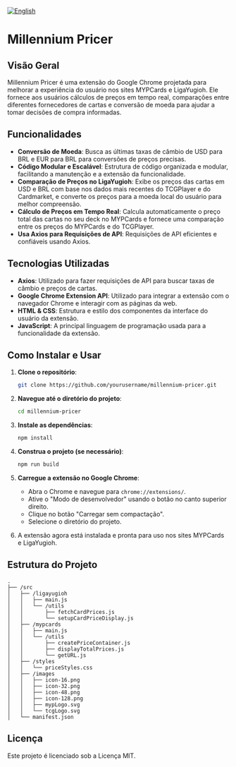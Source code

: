 [![English](https://img.shields.io/badge/lang-english-red.svg)](README.md)

# Millennium Pricer

## Visão Geral

Millennium Pricer é uma extensão do Google Chrome projetada para melhorar a experiência do usuário nos sites MYPCards e LigaYugioh. Ele fornece aos usuários cálculos de preços em tempo real, comparações entre diferentes fornecedores de cartas e conversão de moeda para ajudar a tomar decisões de compra informadas.

## Funcionalidades

- **Conversão de Moeda**: Busca as últimas taxas de câmbio de USD para BRL e EUR para BRL para conversões de preços precisas.
- **Código Modular e Escalável**: Estrutura de código organizada e modular, facilitando a manutenção e a extensão da funcionalidade.
- **Comparação de Preços no LigaYugioh**: Exibe os preços das cartas em USD e BRL com base nos dados mais recentes do TCGPlayer e do Cardmarket, e converte os preços para a moeda local do usuário para melhor compreensão.
- **Cálculo de Preços em Tempo Real**: Calcula automaticamente o preço total das cartas no seu deck no MYPCards e fornece uma comparação entre os preços do MYPCards e do TCGPlayer.
- **Usa Axios para Requisições de API**: Requisições de API eficientes e confiáveis usando Axios.

## Tecnologias Utilizadas

- **Axios**: Utilizado para fazer requisições de API para buscar taxas de câmbio e preços de cartas.
- **Google Chrome Extension API**: Utilizado para integrar a extensão com o navegador Chrome e interagir com as páginas da web.
- **HTML & CSS**: Estrutura e estilo dos componentes da interface do usuário da extensão.
- **JavaScript**: A principal linguagem de programação usada para a funcionalidade da extensão.

## Como Instalar e Usar

1. **Clone o repositório**:
    ```sh
    git clone https://github.com/yourusername/millennium-pricer.git
    ```

2. **Navegue até o diretório do projeto**:
    ```sh
    cd millennium-pricer
    ```

3. **Instale as dependências**:
    ```sh
    npm install
    ```

4. **Construa o projeto (se necessário)**:
    ```sh
    npm run build
    ```

5. **Carregue a extensão no Google Chrome**:
    - Abra o Chrome e navegue para `chrome://extensions/`.
    - Ative o "Modo de desenvolvedor" usando o botão no canto superior direito.
    - Clique no botão "Carregar sem compactação".
    - Selecione o diretório do projeto.

6. A extensão agora está instalada e pronta para uso nos sites MYPCards e LigaYugioh.

## Estrutura do Projeto

```
.
├── /src
│   ├── /ligayugioh
│   │   ├── main.js
│   │   └── /utils
│   │       ├── fetchCardPrices.js
│   │       └── setupCardPriceDisplay.js
│   ├── /mypcards
│   │   ├── main.js
│   │   └── /utils
│   │       ├── createPriceContainer.js
│   │       ├── displayTotalPrices.js
│   │       └── getURL.js
│   ├── /styles
│   │   └── priceStyles.css
│   ├── /images
│   │   ├── icon-16.png
│   │   ├── icon-32.png
│   │   ├── icon-48.png
│   │   ├── icon-128.png
│   │   ├── mypLogo.svg
│   │   └── tcgLogo.svg
│   └── manifest.json
```

## Licença

Este projeto é licenciado sob a Licença MIT.

